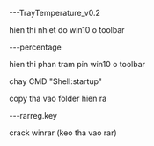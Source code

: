 ---TrayTemperature_v0.2

hien thi nhiet do win10 o toolbar


---percentage

hien thi phan tram pin win10 o toolbar

chay CMD "Shell:startup"

copy tha vao folder hien ra

---rarreg.key

crack winrar (keo tha vao rar)
